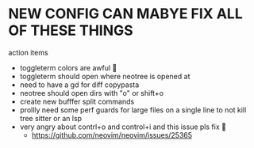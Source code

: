 # NEW CONFIG CAN MABYE FIX ALL OF THESE THINGS

action items

- toggleterm colors are awful 🤮
- toggleterm should open where neotree is opened at
- need to have a <leader>gd for diff copypasta
- neotree should open dirs with "o" or shift+o
- create new bufffer split commands
- prollly need some perf guards for large files on a single line to not kill tree sitter or an lsp
- very angry about contrl+o and control+i and this issue pls fix 🙏
    - https://github.com/neovim/neovim/issues/25365
